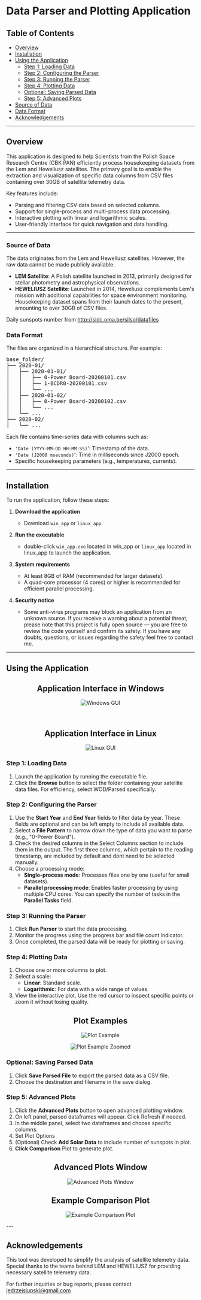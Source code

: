 # Data Parser and Plotting Application

## Table of Contents
- [Overview](#overview)
- [Installation](#installation)
- [Using the Application](#using-the-application)
  - [Step 1: Loading Data](#step-1-loading-data)
  - [Step 2: Configuring the Parser](#step-2-configuring-the-parser)
  - [Step 3: Running the Parser](#step-3-running-the-parser)
  - [Step 4: Plotting Data](#step-4-plotting-data)
  - [Optional: Saving Parsed Data](#optional-saving-parsed-data)
  - [Step 5: Advanced Plots](#step-5-advanced-plots)
- [Source of Data](#source-of-data)
- [Data Format](#data-format)
- [Acknowledgements](#acknowledgements)

---

## Overview
This application is designed to help Scientists from the Polish Space Research Centre (CBK PAN) efficiently process housekeeping datasets from the Lem and Heweliusz satellites. The primary goal is to enable the extraction and visualization of specific data columns from CSV files containing over 30GB of satellite telemetry data.

Key features include:
- Parsing and filtering CSV data based on selected columns.
- Support for single-process and multi-process data processing.
- Interactive plotting with linear and logarithmic scales.
- User-friendly interface for quick navigation and data handling.

---

### Source of Data
The data originates from the Lem and Heweliusz satellites. However, the raw data cannot be made publicly available.

- **LEM Satellite**: A Polish satellite launched in 2013, primarily designed for stellar photometry and astrophysical observations.
- **HEWELIUSZ Satellite**: Launched in 2014, Heweliusz complements Lem's mission with additional capabilities for space environment monitoring. Housekeeping dataset spans from their launch dates to the present, amounting to over 30GB of CSV files.

Daily sunspots number from http://sidc.oma.be/silso/datafiles

### Data Format
The files are organized in a hierarchical structure. For example:

<pre>
base_folder/
├── 2020-01/
│   ├── 2020-01-01/
│   │   ├── 0-Power Board-20200101.csv
│   │   ├── 1-BCDR0-20200101.csv
│   │   └── ...
│   ├── 2020-01-02/
│   │   ├── 0-Power Board-20200102.csv
│   │   └── ...
│   └── ...
├── 2020-02/
│   └── ...
</pre>



Each file contains time-series data with columns such as:
- `'Date (YYYY-MM-DD HH:MM:SS)`': Timestamp of the data.
- `'Date (J2000 mseconds)`': Time in milliseconds since J2000 epoch.
- Specific housekeeping parameters (e.g., temperatures, currents).

---

## Installation
To run the application, follow these steps:

1. **Download the application**
   - Download `win_app` or `linux_app`.
2. **Run the executable**
   - double-click `win_app.exe` located in win_app or `linux_app` located in linux_app to launch the application.

3. **System requirements**
   - At least 8GB of RAM (recommended for larger datasets).
   - A quad-core processor (4 cores) or higher is recommended for efficient parallel processing.
  
4. **Security notice**
   - Some anti-virus programs may block an application from an unknown source. If you receive a warning about a potential threat, please note that this project is fully open source — you are free to review the code yourself and confirm its safety. If you have any doubts, questions, or issues regarding the safety feel free to contact me.
---

## Using the Application
<h2 align="center">Application Interface in Windows</h2>

<p align="center">
  <img src="images/windows_GUI.png" alt="Windows GUI">
</p>

<br> <!-- Mały odstęp -->

<h2 align="center">Application Interface in Linux</h2>

<p align="center">
  <img src="images/linux_GUI.png" alt="Linux GUI">
</p>

### Step 1: Loading Data
1. Launch the application by running the executable file.
2. Click the **Browse** button to select the folder containing your satellite data files. For efficiency, select WOD/Parsed specifically.

### Step 2: Configuring the Parser
1. Use the **Start Year** and **End Year** fields to filter data by year. These fields are optional and can be left empty to include all available data.
2. Select a **File Pattern** to narrow down the type of data you want to parse (e.g., "0-Power Board").
3. Check the desired columns in the Select Columns section to include them in the output. The first three columns, which pertain to the reading timestamp, are included by default and dont need to be selected manually.
4. Choose a processing mode:
   - **Single-process mode**: Processes files one by one (useful for small datasets).
   - **Parallel processing mode**: Enables faster processing by using multiple CPU cores. You can specify the number of tasks in the **Parallel Tasks** field.

### Step 3: Running the Parser
1. Click **Run Parser** to start the data processing.
2. Monitor the progress using the progress bar and file count indicator.
3. Once completed, the parsed data will be ready for plotting or saving.

### Step 4: Plotting Data
1. Choose one or more columns to plot.
2. Select a scale:
   - **Linear**: Standard scale.
   - **Logarithmic**: For data with a wide range of values.
3. View the interactive plot. Use the red cursor to inspect specific points or zoom it without losing quality.

<h2 align="center">Plot Examples</h2>

<p align="center">
  <img src="images/example_plot.png" alt="Plot Example">
</p>

<p align="center">
  <img src="images/example_plot_zoom.png" alt="Plot Example Zoomed">
</p>


### Optional: Saving Parsed Data
1. Click **Save Parsed File** to export the parsed data as a CSV file.
2. Choose the destination and filename in the save dialog.

### Step 5: Advanced Plots
1. Click the **Advanced Plots** button to open advanced plotting window.
2. On left panel, parsed dataframes will appear. Click Refresh if needed.
3. In the middle panel, select two dataframes and choose specific columns.
4. Set Plot Options
5. (Optional) Check **Add Solar Data** to include number of sunspots in plot.
6. **Click Comparison** Plot to generate plot.

<h2 align="center">Advanced Plots Window</h2>

<p align="center">
  <img src="images/Advanced_plots_window.png" alt="Advanced Plots Window">
</p>

<h2 align="center">Example Comparison Plot</h2>
<p align="center">
  <img src="images/example_comparison_plot.png" alt="Example Comparison Plot">
</p>
---

## Acknowledgements
This tool was developed to simplify the analysis of satellite telemetry data. Special thanks to the teams behind LEM and HEWELIUSZ for providing necessary satellite telemetry data.

For further inquiries or bug reports, please contact jedrzejslupski@gmail.com
